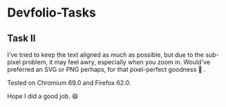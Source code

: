# Devfolio-Tasks

## Task II

I've tried to keep the text aligned as much as possible, but due to the sub-pixel problem, it may feel awry, especially when you zoom in. Would've preferred an SVG or PNG perhaps, for that pixel-perfect goodness :rainbow: .

Tested on Chromium 69.0 and Firefox 62.0.

Hope I did a good job. :smile: